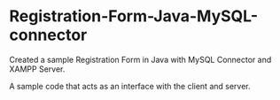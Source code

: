 # Registration-Form-Java-MySQL-connector
Created a sample Registration Form in Java  with MySQL Connector and XAMPP Server.

A sample code that acts as an interface with the client and server.
